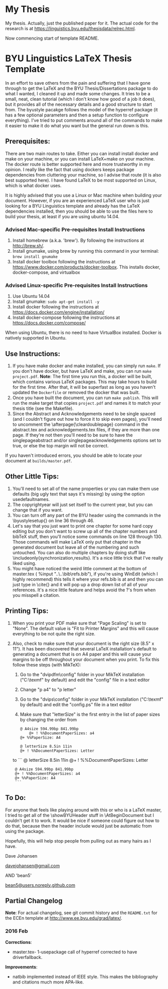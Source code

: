# My Thesis
My thesis. Actually, just the published paper for it. The actual code for the research is at <https://linguistics.byu.edu/thesisdata/relrec.html>.

Now commencing start of template README.

# BYU Linguistics LaTeX Thesis Template
In an effort to save others from the pain and suffering that I have gone through to get the LaTeX and the BYU Thesis/Dissertations package to do what I wanted, I cleaned it up and made some changes. It tries to be a small, neat, clean tutorial (which I don't know how good of a job it does), but it provides all of the necessary details and a good structure to start from. The byustyle pacakge follows the model of the hyperref package (it has a few optional parameters and then a setup function to configure everything). I've tried to put comments around all of the commands to make it easier to make it do what you want but the general run down is this.

## Prerequisites:
There are two main routes to take. Either you can install install docker and make on your machine, or you can install LaTeX+make on your machine. The docker route is better supported here and more trustworthy in my opinion. I really like the fact that using dockers keeps package dependencies from cluttering your machine, so I advise that route (it is also best supported here). I have found LaTeX to be most supported on Linux, which is what docker uses.

It is highly advised that you use a Linux or Mac machine when building your document. However, if you are an experienced LaTeX user who is just looking for a BYU Linguistics template and already has the LaTeX dependencies installed, then you should be able to use the files here to build your thesis, at least if you are using ubuntu 14.04.

### Advised Mac-specific Pre-requisites Install Instructions

1. Install homebrew (a.k.a. 'brew'). By following the instructions at http://brew.sh/.
2. Install gnumake, using brew by running this command in your terminal: `brew install gnumake`
3. Install docker toolbox following the instructions at https://www.docker.com/products/docker-toolbox. This installs docker, docker-compose, and virtualbox

### Advised Linux-specific Pre-requisites Install Instructions

1. Use Ubuntu 14.04
2. Install gnumake: `sudo apt-get install -y`
3. Install docker following the instructions at https://docs.docker.com/engine/installation/
4. Install docker-compose following the instructions at https://docs.docker.com/compose/

When using Ubuntu, there is no need to have VirtualBox installed. Docker is natively supported in Ubuntu.

## Use Instructions:
1. If you have make docker and make installed, you can simply run `make`. If you don't have docker, but have LaTeX and make, you can run `make project.pdf`. **Note**: The first time you run this, a docker will be built, which contains various LaTeX packages. This may take hours to build for the first time. After that, it will be superfast as long as you haven't updated the `Dockerfile` or removed the docker that was built.
2. Once you have built the document, you can run `make publish`. This will run the make target that copies `project.pdf` and names it to match your thesis title (see the Makefile).
3. Since the Abstract and Acknowledgements need to be single spaced (and I couldn't figure out how to force it to skip even pages), you'll need to uncomment the \\afterpage{\\cleardoublepage} command in the abstract.tex and acknowledgements.tex files, if they are more than one page. If they're not then you'll need to be sure to have the singlepageabstract and/or singlepageacknowledgements options set to true, or else the top margin will not be correct.

If you haven't introduced errors, you should be able to locate your document at `builds/master.pdf`.

## Other Little Tips:
1. You'll need to set all of the name properties or you can make them use defaults (big ugly text that says it's missing) by using the option usedefaultnames.
2. The copyrightyear will just set itself to the current year, but you can change that if you want.
3. You can turn off any part of the BYU header using the commands in the \\byustylesetup{} on line 36 through 46.
4. Let's say that you just want to print one chapter for some hard copy editing but you don't want to screw up all of the chapter numbers and bibTeX stuff, then you'll notice some commands on line 128 through 130. Those commands will make LaTeX only put that chapter in the generated document but leave all of the numbering and such untouched. You can also do multiple chapters by doing stuff like \\includeonly{synchronization,results}. It's a nice little trick that I've really liked using.
5. You might have noticed the weird little comment at the bottom of master.tex ( %input "..\\..\\bib\\refs.bib"), if you're using WinEdit (which I highly recommend) this tells it where your refs.bib is at and then you can just type in \\cite{} and it will pop up a drop down list of all of your references. It's a nice little feature and helps avoid the ?'s from when you misspell a citation.

## Printing Tips:
1. When you print your PDF make sure that "Page Scaling" is set to "None". The default value is "Fit to Printer Margins" and this will cause everything to be not quite the right size.
2. Also, check to make sure that your document is the right size (8.5" x 11"). It has been discovered that several LaTeX installation's default to generating a document that is on A4 paper and this will cause your margins to be off throughout your document when you print. To fix this follow these steps (with MikTeX):
	1. Go to the "dvipdfm\config" folder in your MikTeX installation ("C:\texmf" by default) and edit the "config" file in a text editor

	2. Change "p a4" to "p letter"

	3. Go to the "dvips\config" folder in your MikTeX installation ("C:\texmf" by default) and edit the "config.ps" file in a text editor

	4. Make sure that "letterSize" is the first entry in the list of paper sizes by changing the order from
		```
		@ A4size 594.99bp 841.99bp
			@+ ! %%DocumentPaperSizes: a4
		@+ %%PaperSize: A4

		@ letterSize 8.5in 11in
		@+ ! %%DocumentPaperSizes: Letter
		```
	to
		```
		@ letterSize 8.5in 11in
		@+ ! %%DocumentPaperSizes: Letter

		@ A4size 594.99bp 841.99bp
		@+ ! %%DocumentPaperSizes: a4
		@+ %%PaperSize: A4
		```

## To Do:
For anyone that feels like playing around with this or who is a LaTeX master, I tried to get all of the \\showBYUHeader stuff in \\AtBeginDocument but I couldn't get it to work. It would be nice if someone could figure out how to do that, because then the header include would just be automatic from using the package.

Hopefully, this will help stop people from pulling out as many hairs as I have.

Dave Johansen

davejohansen@gmail.com

AND 'bean5'

bean5@users.noreply.github.com

## Partial Changelog
**Note**: For actual changelog, see git commit history and the `README.txt` for the ECEn template at http://www.ee.byu.edu/grad/latex/.

### 2016 Feb

**Corrections**:

* master.tex- 1-usepackage call of hyperref corrected to have driverfallback.

**Improvements**:

* natbib implemented instead of IEEE style. This makes the bibliography and citations much more APA-like.
